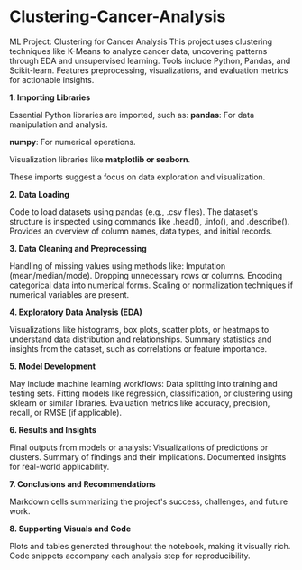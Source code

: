 # Clustering-Cancer-Analysis
ML Project: Clustering for Cancer Analysis This project uses clustering techniques like K-Means to analyze cancer data, uncovering patterns through EDA and unsupervised learning. Tools include Python, Pandas, and Scikit-learn. Features preprocessing, visualizations, and evaluation metrics for actionable insights.

**1. Importing Libraries**

Essential Python libraries are imported, such as:
**pandas**: For data manipulation and analysis.

**numpy**: For numerical operations.

Visualization libraries like **matplotlib or seaborn**.

These imports suggest a focus on data exploration and visualization.


**2. Data Loading**

Code to load datasets using pandas (e.g., .csv files).
The dataset's structure is inspected using commands like .head(), .info(), and .describe().
Provides an overview of column names, data types, and initial records.


**3. Data Cleaning and Preprocessing**

Handling of missing values using methods like:
Imputation (mean/median/mode).
Dropping unnecessary rows or columns.
Encoding categorical data into numerical forms.
Scaling or normalization techniques if numerical variables are present.


**4. Exploratory Data Analysis (EDA)**

Visualizations like histograms, box plots, scatter plots, or heatmaps to understand data distribution and relationships.
Summary statistics and insights from the dataset, such as correlations or feature importance.


**5. Model Development**

May include machine learning workflows:
Data splitting into training and testing sets.
Fitting models like regression, classification, or clustering using sklearn or similar libraries.
Evaluation metrics like accuracy, precision, recall, or RMSE (if applicable).


**6. Results and Insights**

Final outputs from models or analysis:
Visualizations of predictions or clusters.
Summary of findings and their implications.
Documented insights for real-world applicability.


**7. Conclusions and Recommendations**

Markdown cells summarizing the project's success, challenges, and future work.


**8. Supporting Visuals and Code**

Plots and tables generated throughout the notebook, making it visually rich.
Code snippets accompany each analysis step for reproducibility.
